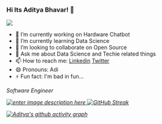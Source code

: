 ### Hi Its Aditya Bhavar! 👋
![](https://visitor-badge.glitch.me/badge?page_id=adityabhavar.adityabhavar)
- 🔭 I’m currently working on Hardware Chatbot
- 🌱 I’m currently learning Data Science
- 👯 I’m looking to collaborate on Open Source
- 💬 Ask me about Data Science and Techie related things
- 📫 How to reach me: [Linkedin](https://www.linkedin.com/in/adityabhavar/) [Twitter](https://twitter.com/adibhavar)
- 😄 Pronouns: Adi
- ⚡ Fun fact: I'm bad in fun...

<p><em>Software Engineer <a href="">
  
![enter image description here](https://github-readme-stats.vercel.app/api?username=adityabhavar&&show_icons=true&title_color=ffffff&icon_color=bb2acf&text_color=daf7dc&bg_color=151515)
[![GitHub Streak](https://github-readme-streak-stats.herokuapp.com/?user=adityabhavar&theme=dark)](https://git.io/streak-stats)

[![Aditya's github activity graph](https://activity-graph.herokuapp.com/graph?username=adityabhavar&theme=dracula)](https://github.com/adityabhavar/github-readme-activity-graph)
 

  
   
 
 
 
 
  
   
 
   
  
